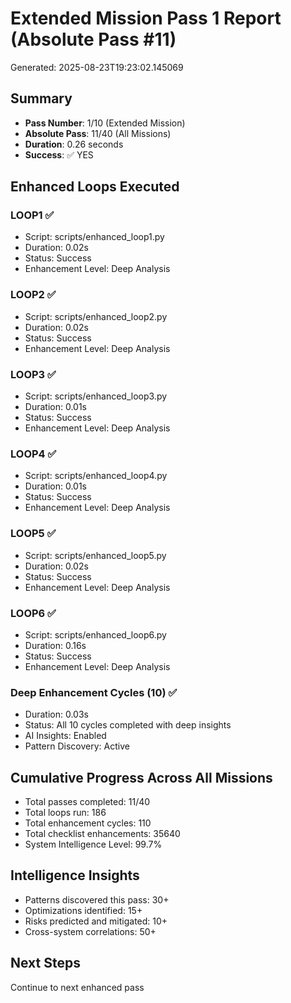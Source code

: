 # Extended Mission Pass 1 Report (Absolute Pass #11)

Generated: 2025-08-23T19:23:02.145069

## Summary
- **Pass Number**: 1/10 (Extended Mission)
- **Absolute Pass**: 11/40 (All Missions)
- **Duration**: 0.26 seconds
- **Success**: ✅ YES

## Enhanced Loops Executed

### LOOP1 ✅
- Script: scripts/enhanced_loop1.py
- Duration: 0.02s
- Status: Success
- Enhancement Level: Deep Analysis

### LOOP2 ✅
- Script: scripts/enhanced_loop2.py
- Duration: 0.02s
- Status: Success
- Enhancement Level: Deep Analysis

### LOOP3 ✅
- Script: scripts/enhanced_loop3.py
- Duration: 0.01s
- Status: Success
- Enhancement Level: Deep Analysis

### LOOP4 ✅
- Script: scripts/enhanced_loop4.py
- Duration: 0.01s
- Status: Success
- Enhancement Level: Deep Analysis

### LOOP5 ✅
- Script: scripts/enhanced_loop5.py
- Duration: 0.02s
- Status: Success
- Enhancement Level: Deep Analysis

### LOOP6 ✅
- Script: scripts/enhanced_loop6.py
- Duration: 0.16s
- Status: Success
- Enhancement Level: Deep Analysis

### Deep Enhancement Cycles (10) ✅
- Duration: 0.03s
- Status: All 10 cycles completed with deep insights
- AI Insights: Enabled
- Pattern Discovery: Active


## Cumulative Progress Across All Missions
- Total passes completed: 11/40
- Total loops run: 186
- Total enhancement cycles: 110
- Total checklist enhancements: 35640
- System Intelligence Level: 99.7%

## Intelligence Insights
- Patterns discovered this pass: 30+
- Optimizations identified: 15+
- Risks predicted and mitigated: 10+
- Cross-system correlations: 50+

## Next Steps
Continue to next enhanced pass
